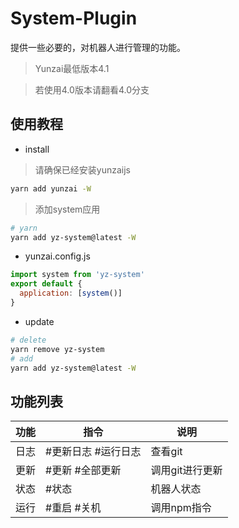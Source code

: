 # System-Plugin

提供一些必要的，对机器人进行管理的功能。

> Yunzai最低版本4.1

> 若使用4.0版本请翻看4.0分支

## 使用教程

- install

> 请确保已经安装yunzaijs

```sh
yarn add yunzai -W
```

> 添加system应用

```sh
# yarn
yarn add yz-system@latest -W
```

- yunzai.config.js

```js
import system from 'yz-system'
export default {
  application: [system()]
}
```

- update

```sh
# delete
yarn remove yz-system
# add
yarn add yz-system@latest -W
```

## 功能列表

| 功能 | 指令                | 说明            |
| ---- | ------------------- | --------------- |
| 日志 | #更新日志 #运行日志 | 查看git         |
| 更新 | #更新 #全部更新     | 调用git进行更新 |
| 状态 | #状态               | 机器人状态      |
| 运行 | #重启 #关机         | 调用npm指令     |

